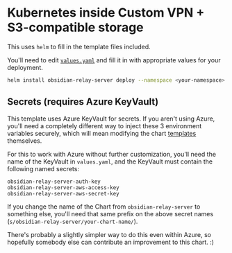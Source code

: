 # Kubernetes inside Custom VPN + S3-compatible storage

This uses `helm` to fill in the template files included.

You'll need to edit [`values.yaml`](values.yaml) and fill it in with appropriate values
for your deployment.

```bash
helm install obsidian-relay-server deploy --namespace <your-namespace> --create-namespace
```

## Secrets (requires Azure KeyVault)

This template uses Azure KeyVault for secrets. If you aren't using Azure, you'll need a
completely different way to inject these 3 environment variables securely, which will mean
modifying the chart [templates](templates) themselves.

For this to work with Azure without further customization, you'll need the name of the
KeyVault in `values.yaml`, and the KeyVault must contain the following named secrets:

``` text
obsidian-relay-server-auth-key
obsidian-relay-server-aws-access-key
obsidian-relay-server-aws-secret-key
```

If you change the name of the Chart from `obsidian-relay-server` to something else, you'll
need that same prefix on the above secret names
(`s/obsidian-relay-server/your-chart-name/`).

There's probably a slightly simpler way to do this even within Azure, so hopefully
somebody else can contribute an improvement to this chart. :)
